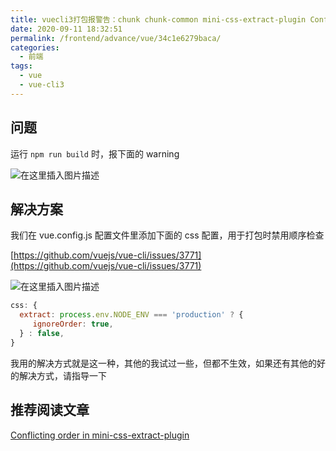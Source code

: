 ```yaml
---
title: vuecli3打包报警告：chunk chunk-common mini-css-extract-plugin Conflicting order
date: 2020-09-11 18:32:51
permalink: /frontend/advance/vue/34c1e6279baca/
categories:
  - 前端
tags:
  - vue
  - vue-cli3
---
```


## 问题

运行 `npm run build` 时，报下面的 warning

![在这里插入图片描述](https://img-blog.csdnimg.cn/2020091118314162.png?x-oss-process=image/watermark,type_ZmFuZ3poZW5naGVpdGk,shadow_10,text_aHR0cHM6Ly9ibG9nLmNzZG4ubmV0L2thaW1vMzEz,size_16,color_FFFFFF,t_70#pic_center)

## 解决方案

我们在 vue.config.js 配置文件里添加下面的 css 配置，用于打包时禁用顺序检查

[https://github.com/vuejs/vue-cli/issues/3771](https://github.com/vuejs/vue-cli/issues/3771)

![在这里插入图片描述](https://img-blog.csdnimg.cn/20200911183215280.png?x-oss-process=image/watermark,type_ZmFuZ3poZW5naGVpdGk,shadow_10,text_aHR0cHM6Ly9ibG9nLmNzZG4ubmV0L2thaW1vMzEz,size_16,color_FFFFFF,t_70#pic_center)


```js
css: {
  extract: process.env.NODE_ENV === 'production' ? {
     ignoreOrder: true,
  } : false,
}
```

我用的解决方式就是这一种，其他的我试过一些，但都不生效，如果还有其他的好的解决方式，请指导一下

## 推荐阅读文章

[Conflicting order in mini-css-extract-plugin](https://laysent.com/til/2019-11-28_conflicting-order-in-mini-css-extract-plugin)
